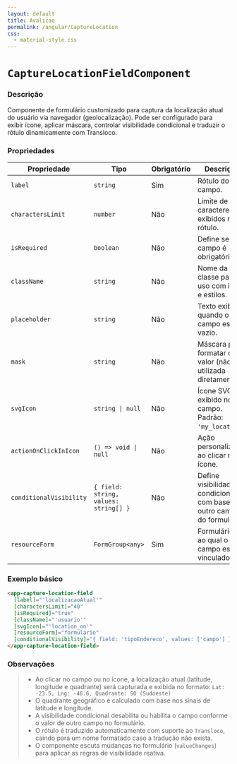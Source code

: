 ```yaml
---
layout: default
title: Avalicao
permalink: /angular/CaptureLocation
css:
  - material-style.css
---
```


# `CaptureLocationFieldComponent`

### Descrição

Componente de formulário customizado para captura da localização atual do usuário via navegador (geolocalização). Pode ser configurado para exibir ícone, aplicar máscara, controlar visibilidade condicional e traduzir o rótulo dinamicamente com Transloco.

### Propriedades

| Propriedade             | Tipo                                        | Obrigatório | Descrição                                                                 | Exemplo                                         |
|-------------------------|---------------------------------------------|-------------|---------------------------------------------------------------------------|-------------------------------------------------|
| `label`                 | `string`                                    | Sim         | Rótulo do campo.                                                          | `"localAtual"`                                  |
| `charactersLimit`       | `number`                                    | Não         | Limite de caracteres exibidos no rótulo.                                 | `30`                                            |
| `isRequired`            | `boolean`                                   | Não         | Define se o campo é obrigatório.                                          | `true`                                          |
| `className`             | `string`                                    | Não         | Nome da classe para uso com i18n e estilos.                              | `"endereco"`                                    |
| `placeholder`           | `string`                                    | Não         | Texto exibido quando o campo está vazio.                                 | `"Clique para capturar localização"`            |
| `mask`                  | `string`                                    | Não         | Máscara para formatar o valor (não utilizada diretamente).               | `null`                                          |
| `svgIcon`               | `string \| null`                            | Não         | Ícone SVG exibido no campo. Padrão: `'my_location'`.                     | `"pin_drop"`                                    |
| `actionOnClickInIcon`  | `() => void \| null`                         | Não         | Ação personalizada ao clicar no ícone.                                   | `() => alert('Clicou no ícone')`                |
| `conditionalVisibility`| `{ field: string, values: string[] }`        | Não         | Define visibilidade condicional com base em outro campo do formulário.   | `{ field: 'tipo', values: ['externo'] }`        |
| `resourceForm`          | `FormGroup<any>`                            | Sim         | Formulário pai ao qual o campo está vinculado.                           | `formGroupInstance`                             |

### Exemplo básico

```html
<app-capture-location-field
  [label]="'localizacaoAtual'"
  [charactersLimit]="40"
  [isRequired]="true"
  [className]="'usuario'"
  [svgIcon]="'location_on'"
  [resourceForm]="formulario"
  [conditionalVisibility]="{ field: 'tipoEndereco', values: ['campo'] }">
</app-capture-location-field>
```

### Observações
> * Ao clicar no campo ou no ícone, a localização atual (latitude, longitude e quadrante) será capturada e exibida no formato:
> `Lat: -23.5, Lng: -46.6, Quadrante: SO (Sudoeste)`
> * O quadrante geográfico é calculado com base nos sinais de latitude e longitude.
> * A visibilidade condicional desabilita ou habilita o campo conforme o valor de outro campo no formulário.
> * O rótulo é traduzido automaticamente com suporte ao `Transloco`, caindo para um nome formatado caso a tradução não exista.
> * O componente escuta mudanças no formulário (`valueChanges`) para aplicar as regras de visibilidade reativa.

